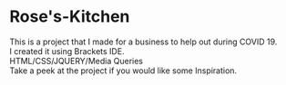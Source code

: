 # Rose's-Kitchen
This is a project that I made for a business to help out during COVID 19.<br/>
I created it using Brackets IDE.<br/>
HTML/CSS/JQUERY/Media Queries<br/>
Take a peek at the project if you would like some Inspiration.

